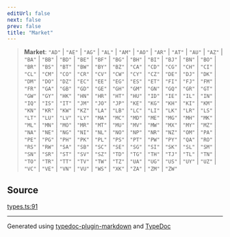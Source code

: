 ```yaml
---
editUrl: false
next: false
prev: false
title: "Market"
---
```


> **Market**: `"AD"` \| `"AE"` \| `"AG"` \| `"AL"` \| `"AM"` \| `"AO"` \| `"AR"` \| `"AT"` \| `"AU"` \| `"AZ"` \| `"BA"` \| `"BB"` \| `"BD"` \| `"BE"` \| `"BF"` \| `"BG"` \| `"BH"` \| `"BI"` \| `"BJ"` \| `"BN"` \| `"BO"` \| `"BR"` \| `"BS"` \| `"BT"` \| `"BW"` \| `"BY"` \| `"BZ"` \| `"CA"` \| `"CD"` \| `"CG"` \| `"CH"` \| `"CI"` \| `"CL"` \| `"CM"` \| `"CO"` \| `"CR"` \| `"CV"` \| `"CW"` \| `"CY"` \| `"CZ"` \| `"DE"` \| `"DJ"` \| `"DK"` \| `"DM"` \| `"DO"` \| `"DZ"` \| `"EC"` \| `"EE"` \| `"EG"` \| `"ES"` \| `"ET"` \| `"FI"` \| `"FJ"` \| `"FM"` \| `"FR"` \| `"GA"` \| `"GB"` \| `"GD"` \| `"GE"` \| `"GH"` \| `"GM"` \| `"GN"` \| `"GQ"` \| `"GR"` \| `"GT"` \| `"GW"` \| `"GY"` \| `"HK"` \| `"HN"` \| `"HR"` \| `"HT"` \| `"HU"` \| `"ID"` \| `"IE"` \| `"IL"` \| `"IN"` \| `"IQ"` \| `"IS"` \| `"IT"` \| `"JM"` \| `"JO"` \| `"JP"` \| `"KE"` \| `"KG"` \| `"KH"` \| `"KI"` \| `"KM"` \| `"KN"` \| `"KR"` \| `"KW"` \| `"KZ"` \| `"LA"` \| `"LB"` \| `"LC"` \| `"LI"` \| `"LK"` \| `"LR"` \| `"LS"` \| `"LT"` \| `"LU"` \| `"LV"` \| `"LY"` \| `"MA"` \| `"MC"` \| `"MD"` \| `"ME"` \| `"MG"` \| `"MH"` \| `"MK"` \| `"ML"` \| `"MN"` \| `"MO"` \| `"MR"` \| `"MT"` \| `"MU"` \| `"MV"` \| `"MW"` \| `"MX"` \| `"MY"` \| `"MZ"` \| `"NA"` \| `"NE"` \| `"NG"` \| `"NI"` \| `"NL"` \| `"NO"` \| `"NP"` \| `"NR"` \| `"NZ"` \| `"OM"` \| `"PA"` \| `"PE"` \| `"PG"` \| `"PH"` \| `"PK"` \| `"PL"` \| `"PS"` \| `"PT"` \| `"PW"` \| `"PY"` \| `"QA"` \| `"RO"` \| `"RS"` \| `"RW"` \| `"SA"` \| `"SB"` \| `"SC"` \| `"SE"` \| `"SG"` \| `"SI"` \| `"SK"` \| `"SL"` \| `"SM"` \| `"SN"` \| `"SR"` \| `"ST"` \| `"SV"` \| `"SZ"` \| `"TD"` \| `"TG"` \| `"TH"` \| `"TJ"` \| `"TL"` \| `"TN"` \| `"TO"` \| `"TR"` \| `"TT"` \| `"TV"` \| `"TW"` \| `"TZ"` \| `"UA"` \| `"UG"` \| `"US"` \| `"UY"` \| `"UZ"` \| `"VC"` \| `"VE"` \| `"VN"` \| `"VU"` \| `"WS"` \| `"XK"` \| `"ZA"` \| `"ZM"` \| `"ZW"`

## Source

[types.ts:91](https://github.com/fostertheweb/spotify-web-sdk/blob/b2835c1/src/types.ts#L91)

***

Generated using [typedoc-plugin-markdown](https://www.npmjs.com/package/typedoc-plugin-markdown) and [TypeDoc](https://typedoc.org/)
